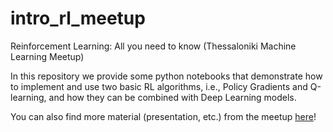 # intro_rl_meetup
Reinforcement Learning: All you need to know (Thessaloniki Machine Learning Meetup)

In this repository we provide some python notebooks that demonstrate how to implement and use two basic RL algorithms, i.e., Policy Gradients and Q-learning, and how they can be combined with Deep Learning models.

You can also find more material (presentation, etc.) from the meetup [here](https://www.meetup.com/Thessaloniki-Machine-Learning-Meetup/events/256633659/?read=1&_xtd=gatlbWFpbF9jbGlja9oAJDBlNjdhZjMwLTg0MjItNDY4OC1iZTQ4LWEzMGFiYjljZjBlOA&_af=event&_af_eid=256633659)!
